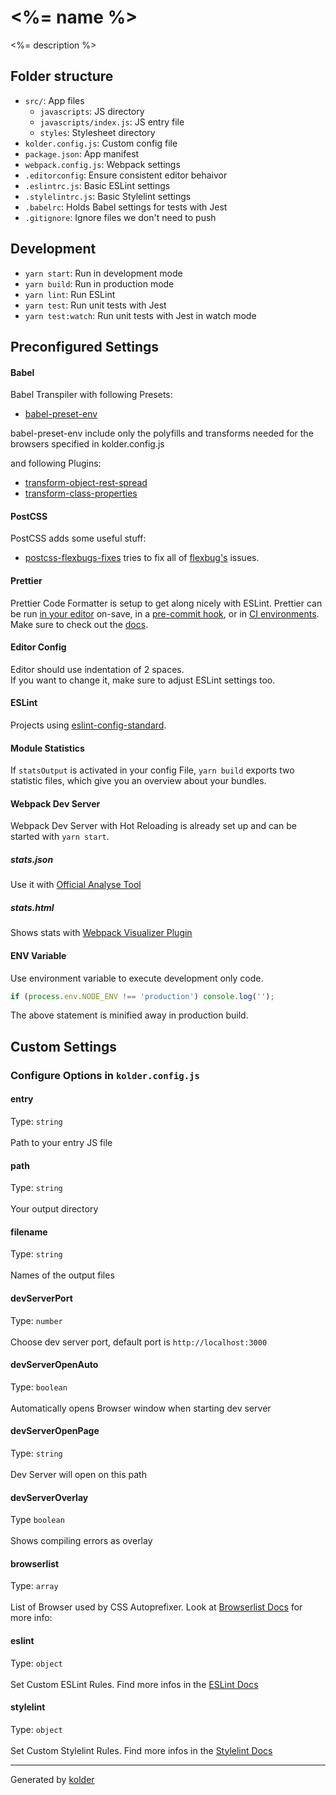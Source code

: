 # <%= name %>

<%= description %>

## Folder structure

* `src/`: App files
  * `javascripts`: JS directory
  * `javascripts/index.js`: JS entry file
  * `styles`: Stylesheet directory
* `kolder.config.js`: Custom config file
* `package.json`: App manifest
* `webpack.config.js`: Webpack settings
* `.editorconfig`: Ensure consistent editor behaivor
* `.eslintrc.js`: Basic ESLint settings
* `.stylelintrc.js`: Basic Stylelint settings
* `.babelrc`: Holds Babel settings for tests with Jest
* `.gitignore`: Ignore files we don't need to push

## Development

* `yarn start`: Run in development mode
* `yarn build`: Run in production mode
* `yarn lint`: Run ESLint
* `yarn test`: Run unit tests with Jest
* `yarn test:watch`: Run unit tests with Jest in watch mode

## Preconfigured Settings

#### Babel

Babel Transpiler with following Presets:

* [babel-preset-env](https://github.com/babel/babel/tree/master/packages/babel-preset-env)

babel-preset-env include only the polyfills and transforms needed for the browsers specified in kolder.config.js

and following Plugins:

* [transform-object-rest-spread](https://www.npmjs.com/package/babel-plugin-transform-object-rest-spread)
* [transform-class-properties](https://www.npmjs.com/package/babel-plugin-transform-class-properties)

#### PostCSS

PostCSS adds some useful stuff:

* [postcss-flexbugs-fixes](https://github.com/luisrudge/postcss-flexbugs-fixes) tries to fix all of [flexbug's](https://github.com/philipwalton/flexbugs) issues.

#### Prettier

Prettier Code Formatter is setup to get along nicely with ESLint.
Prettier can be run [in your editor](http://prettier.io/docs/en/editors.html) on-save, in a [pre-commit hook](https://prettier.io/docs/en/precommit.html), or in [CI environments](https://prettier.io/docs/en/cli.html#list-different).
Make sure to check out the [docs](https://prettier.io/docs/en/install.html).

#### Editor Config

Editor should use indentation of 2 spaces.<br>
If you want to change it, make sure to adjust ESLint settings too.

#### ESLint

Projects using [eslint-config-standard](https://github.com/standard/eslint-config-standard).

#### Module Statistics

If `statsOutput` is activated in your config File, `yarn build` exports two statistic files, which give you an overview about your bundles.

#### Webpack Dev Server

Webpack Dev Server with Hot Reloading is already set up and can be started with `yarn start`.

##### stats.json

Use it with [Official Analyse Tool](http://webpack.github.io/analyse/)

##### stats.html

Shows stats with [Webpack Visualizer Plugin](https://chrisbateman.github.io/webpack-visualizer/)

#### ENV Variable

Use environment variable to execute development only code.

```javascript
if (process.env.NODE_ENV !== 'production') console.log('');
```

The above statement is minified away in production build.

## Custom Settings

### Configure Options in `kolder.config.js`

#### entry

Type: `string`<br><br>
Path to your entry JS file

#### path

Type: `string`<br><br>
Your output directory

#### filename

Type: `string`<br><br>
Names of the output files

#### devServerPort

Type: `number`<br><br>
Choose dev server port, default port is `http://localhost:3000`

#### devServerOpenAuto

Type: `boolean`<br><br>
Automatically opens Browser window when starting dev server

#### devServerOpenPage

Type: `string`<br><br>
Dev Server will open on this path

#### devServerOverlay

Type `boolean`<br><br>
Shows compiling errors as overlay

#### browserlist

Type: `array`<br><br>
List of Browser used by CSS Autoprefixer. Look at [Browserlist Docs](https://github.com/ai/browserslist#queries) for more info:

#### eslint

Type: `object`<br><br>
Set Custom ESLint Rules. Find more infos in the [ESLint Docs](http://eslint.org/docs/rules/)

#### stylelint

Type: `object`<br><br>
Set Custom Stylelint Rules. Find more infos in the [Stylelint Docs](https://stylelint.io/user-guide/rules/)


---

Generated by [kolder](https://github.com/mortzmortz/kolder)
